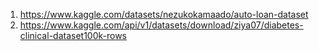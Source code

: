 1. https://www.kaggle.com/datasets/nezukokamaado/auto-loan-dataset
2. https://www.kaggle.com/api/v1/datasets/download/ziya07/diabetes-clinical-dataset100k-rows
